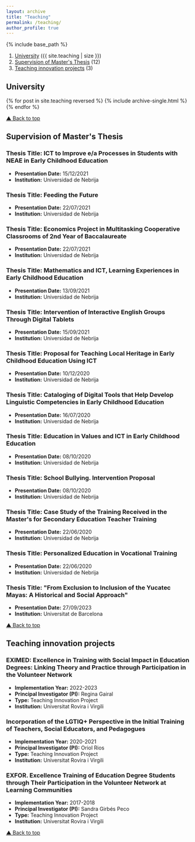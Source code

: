 ```yaml
---
layout: archive
title: "Teaching"
permalink: /teaching/
author_profile: true
---
```


{% include base_path %}

<a id="top"></a>
1. [University](#university) ({{ site.teaching | size }})
2. [Supervision of Master's Thesis](#master-thesis) (12)
3. [Teaching innovation projects](#innovation-projects) (3)

<a name="university"></a>
## University

{% for post in site.teaching reversed %}
  {% include archive-single.html %}
{% endfor %}

[▲ Back to top](#top)

<a name="master-thesis"></a>
## Supervision of Master's Thesis

### Thesis Title: ICT to Improve e/a Processes in Students with NEAE in Early Childhood Education

- **Presentation Date:** 15/12/2021
- **Institution:** Universidad de Nebrija

### Thesis Title: Feeding the Future

- **Presentation Date:** 22/07/2021
- **Institution:** Universidad de Nebrija

### Thesis Title: Economics Project in Multitasking Cooperative Classrooms of 2nd Year of Baccalaureate

- **Presentation Date:** 22/07/2021
- **Institution:** Universidad de Nebrija

### Thesis Title: Mathematics and ICT, Learning Experiences in Early Childhood Education

- **Presentation Date:** 13/09/2021
- **Institution:** Universidad de Nebrija

### Thesis Title: Intervention of Interactive English Groups Through Digital Tablets

- **Presentation Date:** 15/09/2021
- **Institution:** Universidad de Nebrija

### Thesis Title: Proposal for Teaching Local Heritage in Early Childhood Education Using ICT

- **Presentation Date:** 10/12/2020
- **Institution:** Universidad de Nebrija

### Thesis Title: Cataloging of Digital Tools that Help Develop Linguistic Competencies in Early Childhood Education

- **Presentation Date:** 16/07/2020
- **Institution:** Universidad de Nebrija

### Thesis Title: Education in Values and ICT in Early Childhood Education

- **Presentation Date:** 08/10/2020
- **Institution:** Universidad de Nebrija

### Thesis Title: School Bullying. Intervention Proposal

- **Presentation Date:** 08/10/2020
- **Institution:** Universidad de Nebrija

### Thesis Title: Case Study of the Training Received in the Master's for Secondary Education Teacher Training

- **Presentation Date:** 22/06/2020
- **Institution:** Universidad de Nebrija

### Thesis Title: Personalized Education in Vocational Training

- **Presentation Date:** 22/06/2020
- **Institution:** Universidad de Nebrija

### Thesis Title: "From Exclusion to Inclusion of the Yucatec Mayas: A Historical and Social Approach"

- **Presentation Date:** 27/09/2023
- **Institution:** Universitat de Barcelona

[▲ Back to top](#top)

<a name="innovation-projects"></a>
## Teaching innovation projects

### EXIMED: Excellence in Training with Social Impact in Education Degrees: Linking Theory and Practice through Participation in the Volunteer Network

- **Implementation Year:** 2022-2023
- **Principal Investigator (PI):** Regina Gairal
- **Type:** Teaching Innovation Project
- **Institution:** Universitat Rovira i Virgili

### Incorporation of the LGTIQ+ Perspective in the Initial Training of Teachers, Social Educators, and Pedagogues

- **Implementation Year:** 2020-2021
- **Principal Investigator (PI):** Oriol Rios
- **Type:** Teaching Innovation Project
- **Institution:** Universitat Rovira i Virgili

### EXFOR. Excellence Training of Education Degree Students through Their Participation in the Volunteer Network at Learning Communities

- **Implementation Year:** 2017-2018
- **Principal Investigator (PI):** Sandra Girbés Peco
- **Type:** Teaching Innovation Project
- **Institution:** Universitat Rovira i Virgili

[▲ Back to top](#top)
